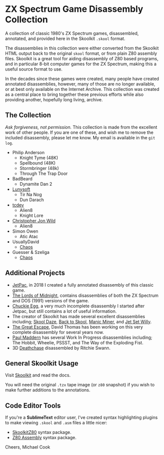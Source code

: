 # ZX Spectrum Game Disassembly Collection

A collection of classic 1980's ZX Spectrum games, disassembled, annotated,
and provided here in the Skoolkit `.skool` format.

The disassemblies in this collection were either converted from the Skoolkit
HTML output back to the original `skool` format, or from plain Z80 assembly
files. Skoolkit is a great tool for aiding disassembly of Z80 based programs,
and in particular 8-bit computer games for the ZX Spectrum, making this a
useful source format to use.

In the decades since these games were created, many people have created
annotated disassemblies, however, many of those are no longer available, or at
best only available on the Internet Archive. This collection was created as a
central place to bring together these previous efforts while also providing
another, hopefully long living, archive.


## The Collection

_Ask forgiveness, not permission._ This collection is made from the excellent
work of other people. If you are one of these, and wish me to remove the
included disassembly, please let me know. My email is available in the `git log`.

* Philip Anderson
  - Knight Tyme (48K)
  - Spellbound (48K)
  - Stormbringer (48k)
  - Through The Trap Door
* BadBeard
  - Dynamite Dan 2
* [Lunysoft](http://www.luny.co.uk)
  - Tir Na Nog
  - Dun Darach
* [tcdev](http://members.iinet.net.au/~msmcdoug/zx/)
  - Alien8
  - Knight Lore
* [Christopher Jon Wild](http://www.icemark.com/downloads/)
  - Alien8
* Simon Owen
  - Atic Atac
* UsuallyDavid
  - [Chaos](https://szeliga.zapto.org/stuff/Chaos/UsuallyDavid/)
* Guesser & Szeliga
  - [Chaos](https://szeliga.zapto.org/stuff/Chaos/chaos.html)


## Additional Projects

* [JetPac](https://github.com/mrcook/jetpac-disassembly), in 2018 I created a
  fully annotated disassembly of this classic game.
* [The Lords of Midnight](https://github.com/mrcook/lords-of-midnight-disassembly), contains
  disassemblies of both the ZX Spectrum and DOS (1991) versions of the game.
* [Chuckie Egg](https://github.com/mrcook/chuckie-egg-disassembly), a very much incomplete
  disassembly I started after Jetpac, but still contains a lot of useful information.
* The creator of Skoolkit has made several excellent disassemblies including;
  [Skool Daze](https://github.com/skoolkid/skooldaze), [Back to Skool](https://github.com/skoolkid/backtoskool),
  [Manic Miner](https://github.com/skoolkid/manicminer), and [Jet Set Willy](https://github.com/skoolkid/jetsetwilly).
* [The Great Escape](https://github.com/dpt/The-Great-Escape), David Thomas has
  been working on this very complete disassembly for several years now.
* [Paul Maddern](https://github.com/pobtastic) has several Work In Progress disassemblies
  including; The Hobbit, Wheelie, PSSST, and The Way of the Exploding Fist.
* 3D [Deathchase](https://github.com/Ritchie333/deathchase) disassembled by Ritchie Swann.


## General Skoolkit Usage

Visit [Skoolkit](https://skoolkit.ca/) and read the docs.

You will need the original `.tzx` tape image (or `z80` snapshot) if you wish
to make further additions to the annotations.


## Code Editor Tools

If you're a **SublimeText** editor user, I've created syntax highlighting
plugins to make viewing `.skool` and `.asm` files a little nicer:

* [SkoolkitZ80](https://packagecontrol.io/packages/SkoolkitZ80) syntax package.
* [Z80 Assembly](https://packagecontrol.io/packages/Z80%20Assembly) syntax package.

Cheers,
Michael Cook
